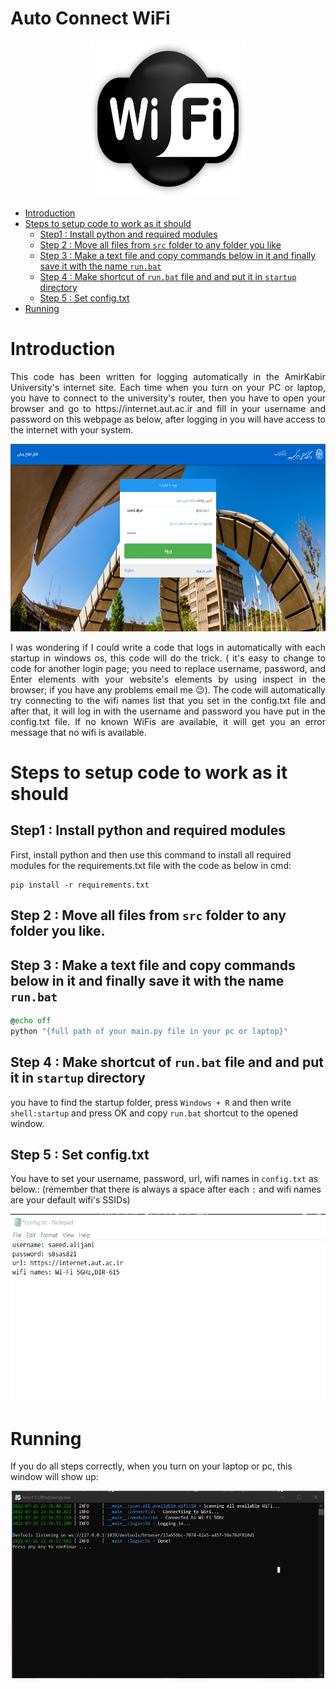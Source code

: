 # Auto Connect WiFi


  <p align="center">
  <img 
    width="250"
    height="250"
    src="./images/logo.png"
  >
</p>

- [Introduction](#introduction)
- [Steps to setup code to work as it should](#steps-to-setup-code-to-work-as-it-should)
  * [Step1 : Install python and required modules](#step1---install-python-and-required-modules)
  * [Step 2 : Move all files from `src` folder to any folder you like](#step-2---move-all-files-from--src--folder-to-any-folder-you-like)
  * [Step 3 : Make a text file and copy commands below in it and finally save it with the name `run.bat` ](#step-3---make-a-text-file-and-copy-commands-below-in-it-and-finally-save-it-with-the-name--runbat---)
  * [Step 4 : Make shortcut of `run.bat` file and and put it in `startup` directory ](#step-4---make-shortcut-of--runbat--file-and-and-put-it-in--startup--directory--)
  * [Step 5 : Set config.txt](#step-5---set-configtxt)
- [Running](#running)



# Introduction
<div style="text-align: justify"> This code has been written for logging automatically in the AmirKabir University's internet site. Each time when you turn on your PC or laptop, you have to connect to the university's router, then you have to open your browser and go to https://internet.aut.ac.ir and fill in your username and password on this webpage as below, after logging in you will have access to the internet with your system. </div>
  <p align="center">
  <img 
    width="700"
    height="300"
    src="./images/login_page.png"
  >
</p>

<div style="text-align: justify">I was wondering if I could write a code that logs in automatically with each startup in windows os, this code will do the trick. ( it's easy to change to code for another login page; you need to replace username, password, and Enter elements with your website's elements by using inspect in the browser; if you have any problems email me 😉). The code will automatically try connecting to the wifi names list that you set in the config.txt file and after that, it will log in with the username and password you have put in the config.txt file. If no known WiFis are available, it will get you an error message that no wifi is available.</div>

# Steps to setup code to work as it should
## Step1 : Install python and required modules


First, install python and then use this command to install all required modules for the requirements.txt file with the code as below in cmd:
```
pip install -r requirements.txt
```
## Step 2 : Move all files from `src` folder to any folder you like.
## Step 3 : Make a text file and copy commands below in it and finally save it with the name `run.bat`
```bat
@echo off 
python "{full path of your main.py file in your pc or laptop}"
```
## Step 4 : Make shortcut of `run.bat` file and and put it in `startup` directory
you have to find the startup folder, press `Windows + R` and then write `shell:startup` and press OK and copy `run.bat` shortcut to the opened window.

## Step 5 : Set config.txt

You have to set your username, password, url, wifi names in `config.txt` as below.: (remember that there is always a space after each `:` and wifi names are your default wifi's SSIDs)
 <p align="center">
  <img 
    width="700"
    height="300"
    src="./images/config.txt.png"
  >
</p>

# Running 
If you do all steps correctly, when you turn on your laptop or pc, this window will show up:
 <p align="center">
  <img 
    width="500"
    height="300"
    src="./images/cmd.png"
  >
</p>
